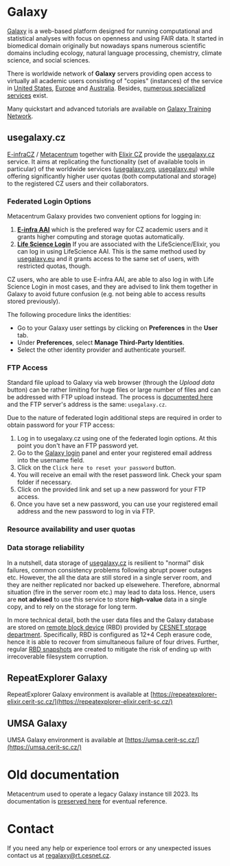 # Galaxy

[Galaxy](https://galaxyproject.org/) is a web-based platform designed for running computational and statistical analyses with focus on openness and using FAIR data. It started in biomedical domain originally but nowadays spans numerous scientific domains including ecology, natural language processing, chemistry, climate science, and social sciences.

There is worldwide network of **Galaxy** servers providing open access to virtually all academic users
consisting of "copies" (instances) of the service in [United States](https://usegalaxy.org), [Europe](https://usegalaxy.eu) and [Australia](https://usegalaxy.org.au).
Besides, [numerous specialized services](https://galaxyproject.org/use/) exist.

Many quickstart and advanced tutorials are available on [Galaxy Training Network](https://training.galaxyproject.org/training-material/topics/introduction/).


## usegalaxy.cz

[E-infraCZ](https://e-infra.cz) / [Metacentrum](https://metacentrum.cz) together with [Elixir CZ](https://www.elixir-czech.cz)
provide the [usegalaxy.cz](https://usegalaxy.cz) service.
It aims at replicating the functionality (set of available tools in particular) of the worldwide services ([usegalaxy.org](https://usegalaxy.org), [usegalaxy.eu](https://usegalaxy.eu))
while offering significantly higher user quotas (both computational and storage) to the registered CZ users and their collaborators.


### Federated Login Options

Metacentrum Galaxy provides two convenient options for logging in:

1. **[E-infra AAI](https://aai.cesnet.cz)**
which is the prefered way for CZ academic users and it grants higher computing and storage quotas automatically.
2. **[Life Science Login](https://lifescience-ri.eu/ls-login.html)** If you are associated with the LifeScience/Elixir, you can log in using LifeScience AAI.
This is the same method used by [usegalaxy.eu](https://usegalaxy.eu) and it grants access to the same set of users, with restricted quotas, though.

CZ users, who are able to use E-infra AAI, are able to also log in with Life Science Login in most cases, and they
are advised to link them together in Galaxy to avoid future confusion (e.g. not being able to access results stored previously).

The following procedure links the identities:

- Go to your Galaxy user settings by clicking on **Preferences** in the **User** tab.
- Under **Preferences**, select **Manage Third-Party Identities**.
- Select the other identity provider and authenticate yourself.

### FTP Access

Standard file upload to Galaxy via web browser (through the *Upload data* button) can be rather limiting for
huge files or large number of files and can be addressed with FTP upload instead.
The process is [documented here](https://galaxyproject.org/ftp-upload/) and the FTP server's address is the same: `usegalaxy.cz`.


Due to the nature of federated login additional steps are required in order to obtain password for your FTP access:

1. Log in to usegalaxy.cz using one of the federated login options. At this point you don't have an FTP password yet.
2. Go to the [Galaxy login](https://usegalaxy.cz/login/) panel and enter your registered email address into the username field.
3. Click on the `Click here to reset your password` button.
4. You will receive an email with the reset password link. Check your spam folder if necessary.
5. Click on the provided link and set up a new password for your FTP access.
6. Once you have set a new password, you can use your registered email address and the new password to log in via FTP.

### Resource availability and user quotas



### Data storage reliability

In a nutshell, data storage of [usegalaxy.cz](https://usegalaxy.cz) is resilient to "normal" disk failures,
common consistency problems following abrupt power outages etc. However, the all the data are still stored
in a single server room, and they are neither replicated nor backed up elsewehere.
Therefore, abnormal situation (fire in the server room etc.) may lead to data loss.
Hence, users are **not advised** to use this service to store **high-value** data in a single copy,
and to rely on the storage for long term.

In more technical detail, both the user data files and the Galaxy database are stored on [remote block device](https://du.cesnet.cz/en/navody/object_storage/cesnet_rbd/start)
(RBD) provided by [CESNET storage department](https://du.cesnet.cz/en/start).
Specifically, RBD is configured as 12+4 Ceph erasure code, hence it is able to recover from simultaneous failure of four drives.
Further, regular [RBD snapshots](https://du.cesnet.cz/en/navody/object_storage/cesnet_rbd/snapshots/start) are created to mitigate the risk of ending up with irrecoverable filesystem corruption.

## RepeatExplorer Galaxy

RepeatExplorer Galaxy environment is available at [https://repeatexplorer-elixir.cerit-sc.cz/](https://repeatexplorer-elixir.cerit-sc.cz/)

## UMSA Galaxy

UMSA Galaxy environment is available at [https://umsa.cerit-sc.cz/](https://umsa.cerit-sc.cz/)

# Old documentation

Metacentrum used to operate a legacy Galaxy instance till 2023.
Its documentation is [preserved here](https://wiki.metacentrum.cz/wiki/Galaxy) for eventual reference.

# Contact

If you need any help or experience tool errors or any unexpected issues contact us at <regalaxy@rt.cesnet.cz>.
